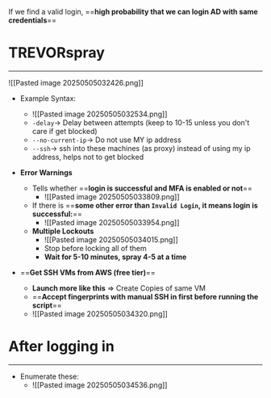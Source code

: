 If we find a valid login, ==**high probability that we can login AD with same credentials**== 

# TREVORspray
---
![[Pasted image 20250505032426.png]]
- Example Syntax:
	- ![[Pasted image 20250505032534.png]]
	- `-delay`-> Delay between attempts (keep to 10-15 unless you don't care if get blocked)
	- `--no-current-ip`-> Do not use MY ip address
	- `--ssh`-> ssh into these machines (as proxy) instead of using my ip address, helps not to get blocked
	  
- **Error Warnings**
	- Tells whether ==**login is successful and MFA is enabled or not**==
		- ![[Pasted image 20250505033809.png]]
	- If there is ==**some other error than `Invalid Login`, it means login is successful:**==
		- ![[Pasted image 20250505033954.png]]
	- **Multiple Lockouts**
		- ![[Pasted image 20250505034015.png]]
		- Stop before locking all of them
		- **Wait for 5-10 minutes, spray 4-5 at a time**
- ==**Get SSH VMs from AWS (free tier)**==
	- **Launch more like this** => Create Copies of same VM
	- ==**Accept fingerprints with manual SSH in first before running the script**==
	- ![[Pasted image 20250505034320.png]]

# After logging in
----
- Enumerate these:
	- ![[Pasted image 20250505034536.png]]
